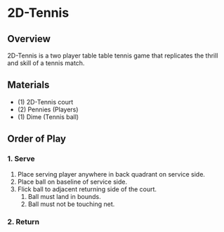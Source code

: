 # 2D-Tennis
## Overview
2D-Tennis is a two player table table tennis game that replicates the thrill and skill of a tennis match.
## Materials
- (1) 2D-Tennis court
- (2) Pennies (Players)
- (1) Dime (Tennis ball)
## Order of Play
### 1. Serve
1. Place serving player anywhere in back quadrant on service side.
2. Place ball on baseline of service side.
3. Flick ball to adjacent returning side of the court.
    1. Ball must land in bounds.
    2. Ball must not be touching net.
### 2. Return
